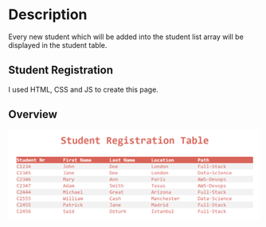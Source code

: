 # Description
Every new student which will be added into the student list array will be displayed in the student table.

## Student Registration

I used HTML, CSS and JS to create this page.

## Overview

![Overview](./overview.png)

